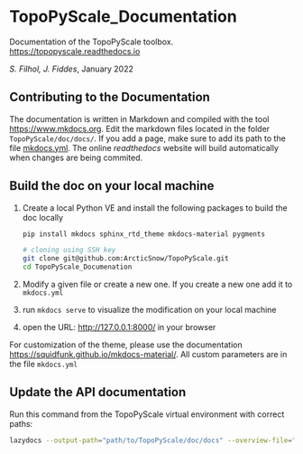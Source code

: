 # TopoPyScale_Documentation
Documentation of the TopoPyScale toolbox. 
https://topopyscale.readthedocs.io

*S. Filhol, J. Fiddes*, January 2022



## Contributing to the Documentation

The documentation is written in Markdown and compiled with the tool https://www.mkdocs.org. Edit the markdown files located in the folder `TopoPyScale/doc/docs/`. If you add a page, make sure to add its path to the file [mkdocs.yml](https://github.com/ArcticSnow/TopoPyScale/blob/main/doc/mkdocs.yml). The online *readthedocs* website will build automatically when changes are being commited. 

## Build the doc on your local machine

1. Create a local Python VE and install the following packages to build the doc locally

   ```bash
   pip install mkdocs sphinx_rtd_theme mkdocs-material pygments
   
   # cloning using SSH key
   git clone git@github.com:ArcticSnow/TopoPyScale.git
   cd TopoPyScale_Documenation
   ```

2. Modify a given file or create a new one. If you create a new one add it to `mkdocs.yml`

3. run `mkdocs serve` to visualize the modification on your local machine

4. open the URL: http://127.0.0.1:8000/ in your browser

For customization of the theme, please use the documentation https://squidfunk.github.io/mkdocs-material/. All custom parameters are in the file `mkdocs.yml`


## Update the API documentation

Run this command from the TopoPyScale virtual environment with correct paths:

```bash
lazydocs --output-path="path/to/TopoPyScale/doc/docs" --overview-file="README.md" --src-base-url="https://github.com/ArcticSnow/TopoPyScale" path/to/TopoPyScale
```

